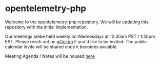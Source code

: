 # opentelemetry-php

Welcome to the opentelemetry-php repository.  We will be updating this repository with the initial implementation.

Our meetings arebe held weekly on Wednesdays at 10:30am PST / 1:30pm EST.  Please reach out on [gitter.im](https://gitter.im/open-telemetry/community) if you'd like to be invited.  The public calendar invite will be shared once it becomes avaiable.

Meeting Agenda / Notes will be housed [here](https://docs.google.com/document/d/1WLDZGLY24rk5fRudjdQAcx_u81ZQWCF3zxiNT-sz7DI/edit?usp=sharing)
